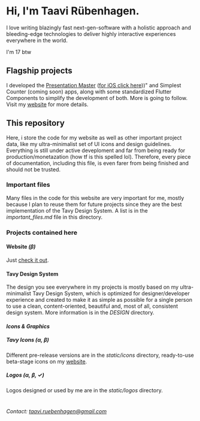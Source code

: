 # Hi, I'm Taavi Rübenhagen.

I love writing blazingly fast next-gen-software with a holistic approach and bleeding-edge technologies to deliver highly interactive experiences everywhere in the world.

I'm 17 btw




## Flagship projects

I developed the
[Presentation Master](https://play.google.com/store/apps/details?id=com.tavy.presentationmaster&hl=en&gl=US)
([for iOS click here](https://apps.apple.com/us/app/presentation-master-remote/id1623364174)))"
and Simplest Counter (coming soon) apps, along with some standardized Flutter Components to simplify the development of both.
More is going to follow. Visit my [website](https://taavirubenhagen.netlify.app) for more details.




## This repository

Here, i store the code for my website as well as other important project data, like my ultra-minimalist set of UI icons and design guidelines. Everything is still under active deveploment and far from being ready for production/monetazation (how tf is this spelled lol). Therefore, every piece of documentation, including this file, is even farer from being finished and should not be trusted.



### Important files

Many files in the code for this website are very important for me, mostly because I plan to reuse them for future projects since they are the best implementation of the Tavy Design System. A list is in the *important_files.md* file in this directory.



### Projects contained here


#### Website *(β)*

Just [check it out](https://taavirubenhagen.netlify.app).


#### Tavy Design System

The design you see everywhere in my projects is mostly based on my ultra-minimalist Tavy Design System, which is optimized for designer/developer experience and created to make it as simple as possible for a single person to use a clean, content-oriented, beautiful and, most of all, consistent design system. More information is in the *DESIGN* directory.


#### *Icons & Graphics*

##### Tavy Icons *(α, β)*

Different pre-release versions are in the *static/icons* directory, ready-to-use beta-stage icons on my [website](https://taavirubenhagen.netlify.app/me/design/tavy/icons).

##### Logos *(α, β, ✓)*

Logos designed or used by me are in the *static/logos* directory.




#

###### *Contact: taavi.ruebenhagen@gmail.com*